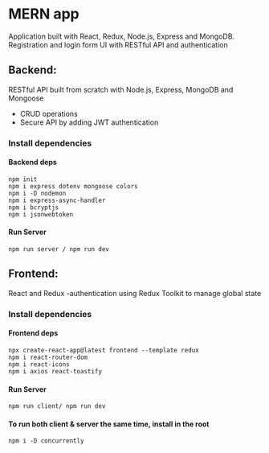 # MERN app
Application built with React, Redux, Node.js, Express and MongoDB.
Registration and login form UI with RESTful API and authentication

## Backend:

RESTful API built from scratch with Node.js, Express, MongoDB and Mongoose

- CRUD operations
- Secure API by adding JWT authentication

### Install dependencies

#### Backend deps

```
npm init
npm i express dotenv mongoose colors
npm i -D nodemon
npm i express-async-handler
npm i bcryptjs
npm i jsonwebtoken

```

#### Run Server

```
npm run server / npm run dev
```

## Frontend:

React and Redux
-authentication using Redux Toolkit to manage global state

### Install dependencies

#### Frontend deps

```
npx create-react-app@latest frontend --template redux
npm i react-router-dom
npm i react-icons
npm i axios react-toastify
```

#### Run Server

```
npm run client/ npm run dev
```

#### To run both client & server the same time, install in the root

```
npm i -D concurrently
```
